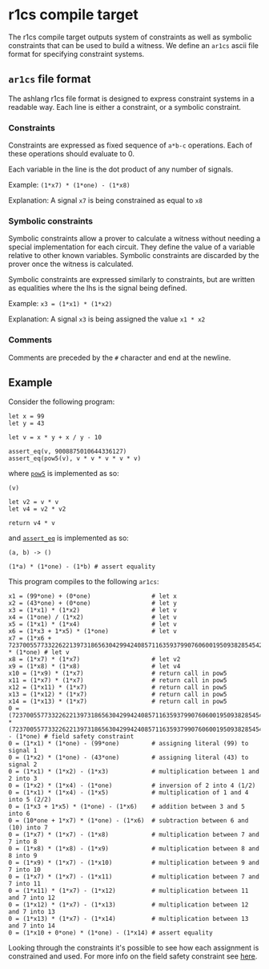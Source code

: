 # r1cs compile target

The r1cs compile target outputs system of constraints as well as symbolic constraints that can be used to build a witness. We define an `ar1cs` ascii file format for specifying constraint systems.

## `ar1cs` file format

The ashlang r1cs file format is designed to express constraint systems in a readable way. Each line is either a constraint, or a symbolic constraint.

### Constraints

Constraints are expressed as fixed sequence of `a*b-c` operations. Each of these operations should evaluate to 0.

Each variable in the line is the dot product of any number of signals.

Example: `(1*x7) * (1*one) - (1*x8)`

Explanation: A signal `x7` is being constrained as equal to `x8`

### Symbolic constraints

Symbolic constraints allow a prover to calculate a witness without needing a special implementation for each circuit. They define the value of a variable relative to other known variables. Symbolic constraints are discarded by the prover once the witness is calculated.

Symbolic constraints are expressed similarly to constraints, but are written as equalities where the lhs is the signal being defined.

Example: `x3 = (1*x1) * (1*x2)`

Explanation: A signal `x3` is being assigned the value `x1 * x2`

### Comments

Comments are preceded by the `#` character and end at the newline.

## Example

Consider the following program:

```
let x = 99
let y = 43

let v = x * y + x / y - 10

assert_eq(v, 9008875010644336127)
assert_eq(pow5(v), v * v * v * v * v)
```

where [`pow5`](../../stdlib/pow5.ash) is implemented as so:

```
(v)

let v2 = v * v
let v4 = v2 * v2

return v4 * v
```

and [`assert_eq`](../../stdlib/assert_eq.ar1cs) is implemented as so:

```
(a, b) -> ()

(1*a) * (1*one) - (1*b) # assert equality
```

This program compiles to the following `ar1cs`:

```
x1 = (99*one) + (0*one)                 # let x
x2 = (43*one) + (0*one)                 # let y
x3 = (1*x1) * (1*x2)                    # let v
x4 = (1*one) / (1*x2)                   # let v
x5 = (1*x1) * (1*x4)                    # let v
x6 = (1*x3 + 1*x5) * (1*one)            # let v
x7 = (1*x6 + 7237005577332262213973186563042994240857116359379907606001950938285454250979*one) * (1*one) # let v
x8 = (1*x7) * (1*x7)                    # let v2
x9 = (1*x8) * (1*x8)                    # let v4
x10 = (1*x9) * (1*x7)                   # return call in pow5
x11 = (1*x7) * (1*x7)                   # return call in pow5
x12 = (1*x11) * (1*x7)                  # return call in pow5
x13 = (1*x12) * (1*x7)                  # return call in pow5
x14 = (1*x13) * (1*x7)                  # return call in pow5
0 = (7237005577332262213973186563042994240857116359379907606001950938285454250988*one) * (7237005577332262213973186563042994240857116359379907606001950938285454250988*one) - (1*one) # field safety constraint
0 = (1*x1) * (1*one) - (99*one)         # assigning literal (99) to signal 1
0 = (1*x2) * (1*one) - (43*one)         # assigning literal (43) to signal 2
0 = (1*x1) * (1*x2) - (1*x3)            # multiplication between 1 and 2 into 3
0 = (1*x2) * (1*x4) - (1*one)           # inversion of 2 into 4 (1/2)
0 = (1*x1) * (1*x4) - (1*x5)            # multiplication of 1 and 4 into 5 (2/2)
0 = (1*x3 + 1*x5) * (1*one) - (1*x6)    # addition between 3 and 5 into 6
0 = (10*one + 1*x7) * (1*one) - (1*x6)  # subtraction between 6 and (10) into 7
0 = (1*x7) * (1*x7) - (1*x8)            # multiplication between 7 and 7 into 8
0 = (1*x8) * (1*x8) - (1*x9)            # multiplication between 8 and 8 into 9
0 = (1*x9) * (1*x7) - (1*x10)           # multiplication between 9 and 7 into 10
0 = (1*x7) * (1*x7) - (1*x11)           # multiplication between 7 and 7 into 11
0 = (1*x11) * (1*x7) - (1*x12)          # multiplication between 11 and 7 into 12
0 = (1*x12) * (1*x7) - (1*x13)          # multiplication between 12 and 7 into 13
0 = (1*x13) * (1*x7) - (1*x14)          # multiplication between 13 and 7 into 14
0 = (1*x10 + 0*one) * (1*one) - (1*x14) # assert equality
```

Looking through the constraints it's possible to see how each assignment is constrained and used. For more info on the field safety constraint see [here](https://github.com/chancehudson/ashlang/issues/29).
